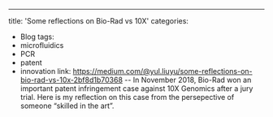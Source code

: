 ---
title: 'Some reflections on Bio-Rad vs 10X'
categories:
  - Blog
tags:
  - microfluidics
  - PCR
  - patent
  - innovation
link: https://medium.com/@yul.liuyu/some-reflections-on-bio-rad-vs-10x-2bf8d1b70368 
--
In November 2018, Bio-Rad won an important patent infringement case against 10X Genomics after a jury trial. Here is my reflection on this case from the persepective of someone “skilled in the art”.


